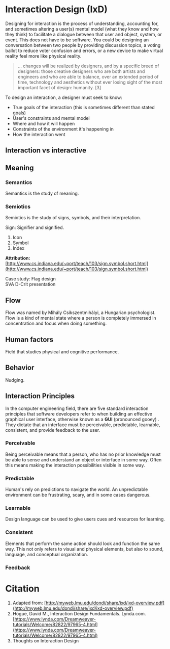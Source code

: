 # Interaction Design \(IxD\)

Designing for interaction is the process of understanding, accounting for, and sometimes altering a user\(s\) mental model \(what they know and how they think\) to facilitate a dialogue between that user and object, system, or event. This does not have to be software. You could be designing an conversation between two people by providing discussion topics, a voting ballot to reduce voter confusion and errors, or a new device to make virtual reality feel more like physical reality.

> ... changes will be realized by designers, and by a specific breed of designers: those creative designers who are both artists and engineers and who are able to balance, over an extended period of time, technology and aesthetics without ever losing sight of the most important facet of design: humanity. \[3\]

To design an interaction, a designer must seek to know:

* True goals of the interaction \(this is sometimes different than stated goals\)
* User's constraints and mental model
* Where and how it will happen
* Constraints of the environment it's happening in
* How the interaction went

## Interaction vs interactive

## Meaning

### Semantics

Semantics is the study of meaning.

### Semiotics

Semiotics is the study of signs, symbols, and their interpretation.

Sign: Signifier and signified.

1. Icon
2. Symbol
3. Index

**Attribution:**  
[http://www.cs.indiana.edu/~port/teach/103/sign.symbol.short.html](http://www.cs.indiana.edu/~port/teach/103/sign.symbol.short.html)

Case study: Flag design  
SVA D-Crit presentation

## Flow

Flow was named by Mihály Csíkszentmihályi, a Hungarian psychologist. Flow is a kind of mental state where a person is completely immersed in concentration and focus when doing something.

## Human factors

Field that studies physical and cognitive performance.

## Behavior

Nudging.

## Interaction Principles

In the computer engineering field, there are five standard interaction principles that software developers refer to when building an effective graphical user interface, otherwise known as a **GUI** \(pronounced gooey\) . They dictate that an interface must be perceivable, predictable, learnable, consistent, and provide feedback to the user.

### Perceivable

Being perceivable means that a person, who has no prior knowledge must be able to sense and understand an object or interface in some way. Often this means making the interaction possibilities visible in some way.

### Predictable

Human's rely on predictions to navigate the world. An unpredictable environment can be frustrating, scary, and in some cases dangerous.

### Learnable

Design language can be used to give users cues and resources for learning.

### Consistent

Elements that perform the same action should look and function the same way. This not only refers to visual and physical elements, but also to sound, language, and conceptual organization.

### Feedback

# Citation

1. Adapted from: [http://myweb.lmu.edu/dondi/share/ixd/ixd-overview.pdf](http://myweb.lmu.edu/dondi/share/ixd/ixd-overview.pdf)
2. Hogue, David M., Interaction Design Fundamentals. Lynda.com. [https://www.lynda.com/Dreamweaver-tutorials/Welcome/82822/97965-4.html](https://www.lynda.com/Dreamweaver-tutorials/Welcome/82822/97965-4.html)
3. Thoughts on Interaction Design



